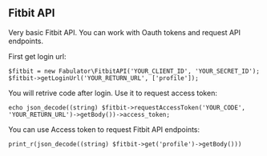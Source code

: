 ## Fitbit API ##

Very basic Fitbit API. You can work with Oauth tokens and request API endpoints. 

First get login url:

```
$fitbit = new Fabulator\FitbitAPI('YOUR_CLIENT_ID', 'YOUR_SECRET_ID');
$fitbit->getLoginUrl('YOUR_RETURN_URL', ['profile']);
```

You will retrive code after login. Use it to request access token:

```
echo json_decode((string) $fitbit->requestAccessToken('YOUR_CODE', 'YOUR_RETURN_URL')->getBody())->access_token;
```

You can use Access token to request Fitbit API endpoints:

```
print_r(json_decode((string) $fitbit->get('profile')->getBody()))
```